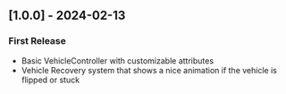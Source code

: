 ## [1.0.0] - 2024-02-13
### First Release
- Basic VehicleController with customizable attributes
- Vehicle Recovery system that shows a nice animation if the vehicle is flipped or stuck